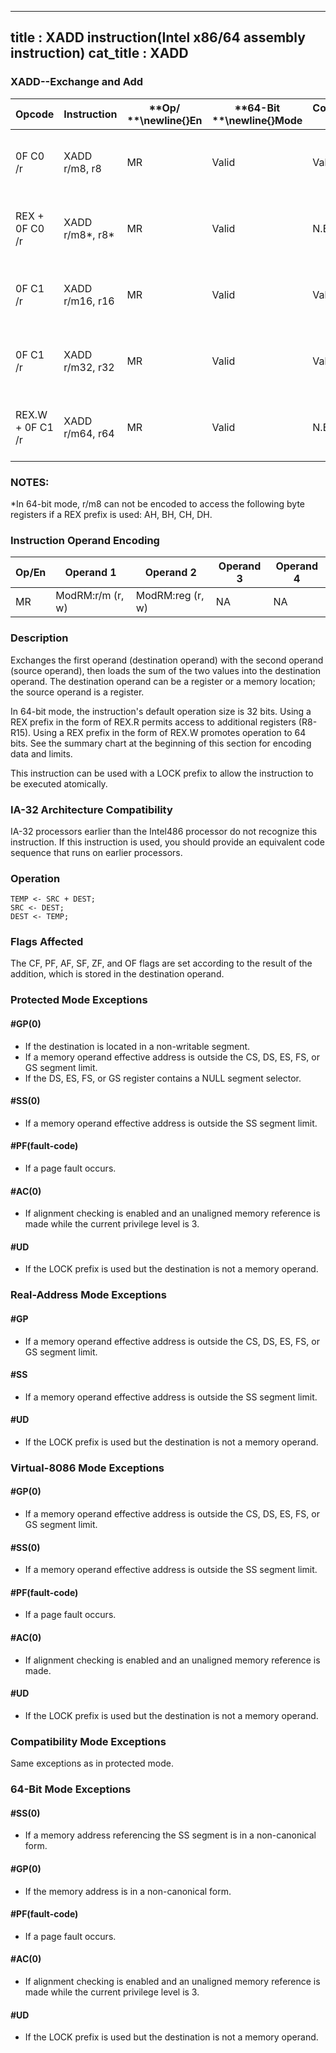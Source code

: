 ----------------------------
title : XADD instruction(Intel x86/64 assembly instruction)
cat_title : XADD
----------------------------
### XADD--Exchange and Add


|**Opcode**|**Instruction**|**Op/ **\newline{}**En**|**64-Bit **\newline{}**Mode**|**Compat/**\newline{}**Leg Mode**|**Description**|
|----------|---------------|------------------------|-----------------------------|---------------------------------|---------------|
|0F C0 /r|XADD r/m8, r8|MR|Valid |Valid|Exchange r8 and r/m8; load sum into r/m8.|
|REX + 0F C0 /r|XADD r/m8*, r8*|MR|Valid|N.E.|Exchange r8 and r/m8; load sum into r/m8.|
|0F C1 /r|XADD r/m16, r16|MR|Valid|Valid|Exchange r16 and r/m16; load sum into r/m16.|
|0F C1 /r|XADD r/m32, r32|MR|Valid |Valid|Exchange r32 and r/m32; load sum into r/m32.|
|REX.W + 0F C1 /r|XADD r/m64, r64|MR|Valid |N.E.|Exchange r64 and r/m64; load sum into r/m64.|
### NOTES:


*In 64-bit mode, r/m8 can not be encoded to access the following byte registers if a REX prefix is used: AH, BH, CH, DH. 

### Instruction Operand Encoding


|Op/En|Operand 1|Operand 2|Operand 3|Operand 4|
|-----|---------|---------|---------|---------|
|MR|ModRM:r/m (r, w)|ModRM:reg (r, w)|NA|NA|
### Description


Exchanges the first operand (destination operand) with the second operand (source operand), then loads the sum of the two values into the destination operand. The destination operand can be a register or a memory location; the source operand is a register.

In 64-bit mode, the instruction's default operation size is 32 bits. Using a REX prefix in the form of REX.R permits access to additional registers (R8-R15). Using a REX prefix in the form of REX.W promotes operation to 64 bits. See the summary chart at the beginning of this section for encoding data and limits.

This instruction can be used with a LOCK prefix to allow the instruction to be executed atomically.

### IA-32 Architecture Compatibility


IA-32 processors earlier than the Intel486 processor do not recognize this instruction. If this instruction is used, you should provide an equivalent code sequence that runs on earlier processors.


### Operation

```info-verb
TEMP <- SRC + DEST;
SRC <- DEST;
DEST <- TEMP;
```
### Flags Affected


The CF, PF, AF, SF, ZF, and OF flags are set according to the result of the addition, which is stored in the destination operand. 


### Protected Mode Exceptions

#### #GP(0)
* If the destination is located in a non-writable segment.
* If a memory operand effective address is outside the CS, DS, ES, FS, or GS segment limit.
* If the DS, ES, FS, or GS register contains a NULL segment selector.

#### #SS(0)
* If a memory operand effective address is outside the SS segment limit.

#### #PF(fault-code)
* If a page fault occurs.

#### #AC(0)
* If alignment checking is enabled and an unaligned memory reference is made while the current privilege level is 3.

#### #UD
* If the LOCK prefix is used but the destination is not a memory operand.

### Real-Address Mode Exceptions

#### #GP
* If a memory operand effective address is outside the CS, DS, ES, FS, or GS segment limit.

#### #SS
* If a memory operand effective address is outside the SS segment limit.

#### #UD
* If the LOCK prefix is used but the destination is not a memory operand.

### Virtual-8086 Mode Exceptions

#### #GP(0)
* If a memory operand effective address is outside the CS, DS, ES, FS, or GS segment limit.

#### #SS(0)
* If a memory operand effective address is outside the SS segment limit.

#### #PF(fault-code)
* If a page fault occurs.

#### #AC(0)
* If alignment checking is enabled and an unaligned memory reference is made.

#### #UD
* If the LOCK prefix is used but the destination is not a memory operand.

### Compatibility Mode Exceptions



Same exceptions as in protected mode.


### 64-Bit Mode Exceptions

#### #SS(0)
* If a memory address referencing the SS segment is in a non-canonical form.

#### #GP(0)
* If the memory address is in a non-canonical form.

#### #PF(fault-code)
* If a page fault occurs.

#### #AC(0)
* If alignment checking is enabled and an unaligned memory reference is made while the current privilege level is 3.

#### #UD
* If the LOCK prefix is used but the destination is not a memory operand.
